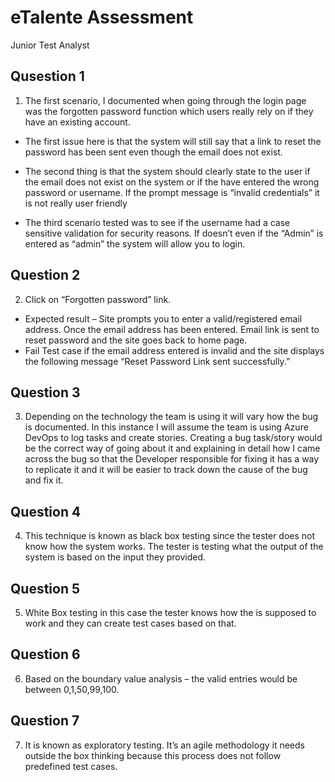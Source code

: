 # eTalente Assessment
Junior Test Analyst

## Qusestion 1
1.	The first scenario, I documented when going through the login page was the forgotten password function which users really rely on if they have an existing account.
 - The first issue here is that the system will still say that a link to reset the password has been sent even though the 
   email does not exist.
   
- The second thing is that the system should clearly state to the user if the email does not exist on the system or if the 
  have entered the wrong password or username. If the prompt message is “invalid credentials” it is not really user friendly



- The third scenario tested was to see if the username had a case sensitive validation for security reasons. If doesn’t even 
  if the “Admin” is entered as “admin” the system will allow you to login.

## Question 2
2.	Click on “Forgotten password” link.
- Expected result – Site prompts you to enter a valid/registered email address. Once the email address has been entered. 
  Email link is sent to reset password and the site goes back to home page.
- Fail Test case if the email address entered is invalid and the site displays the following message “Reset Password Link 
  sent successfully.”

## Question 3 
3.	Depending on the technology the team is using it will vary how the bug is documented. In this instance I will assume the team is using Azure DevOps to log tasks and create stories. Creating a bug task/story would be the correct way of going about it and explaining in detail how I came across the bug so that the Developer responsible for fixing it has a way to replicate it and it will be easier to track down the cause of the bug and fix it.

## Question 4
4.	This technique is known as black box testing since the tester does not know how the system works. The tester is testing what the output of the system is based on the input they provided.

## Question 5
5.	White Box testing in this case the tester knows how the is supposed to work and they can create test cases based on that.

## Question 6
6.	Based on the boundary value analysis – the valid entries would be between 0,1,50,99,100.

## Question 7
7.	It is known as exploratory testing. It’s an agile methodology it needs outside the box thinking because this process does not follow predefined test cases.


